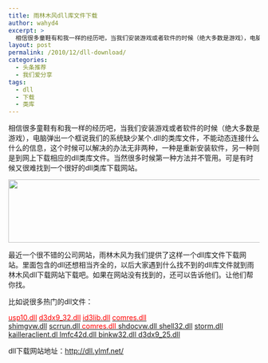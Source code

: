 ```yaml
---
title: 雨林木风dll库文件下载
author: wahyd4
excerpt: >
  相信很多童鞋有和我一样的经历吧，当我们安装游戏或者软件的时候（绝大多数是游戏），电脑弹出一个框说我们的系统缺少某个.dll的类库文件，不能动态连接什么什么的信息，
layout: post
permalink: /2010/12/dll-download/
categories:
  - 头条推荐
  - 我们爱分享
tags:
  - dll
  - 下载
  - 类库
---
```

相信很多童鞋有和我一样的经历吧，当我们安装游戏或者软件的时候（绝大多数是游戏），电脑弹出一个框说我们的系统缺少某个.dll的类库文件，不能动态连接什么什么的信息，这个时候可以解决的办法无非两种，一种是重新安装软件，另一种则是到网上下载相应的dll类库文件。当然很多时候第一种方法并不管用。可是有时候又很难找到一个很好的dll类库下载网站。

<p style="text-align: center;">
  <a href="/images/2010/12/12-18-1_conew1.jpg"><img class="size-full wp-image-1102 aligncenter" title="12-18-1_conew1" src="/images/2010/12/12-18-1_conew1.jpg" alt="" width="599" height="127" /></a>
</p>

最近一个很不错的公司网站，雨林木风为我们提供了这样一个dll库文件下载网站。里面包含的dll还想相当齐全的，以后大家遇到什么找不到的dll库文件就到雨林木风dll下载网站下载吧。如果在网站没有找到的，还可以告诉他们。让他们帮你找。

比如说很多热门的dll文件：

<a title="usp10.dll" href="http://www.ylmf.net/dll/usp10_dll.html" target="_blank"><span style="color: #ff0000;">usp10.dll</span></a> <a title="d3dx9_32.dll" href="http://www.ylmf.net/dll/d3dx9_32_dll.html" target="_blank"><span style="color: #ff0000;">d3dx9_32.dll</span></a> <a title="id3lib.dll" href="http://www.ylmf.net/dll/id3lib_dll.html" target="_blank"><span style="color: #ff0000;">id3lib.dll</span></a> <a title="comres.dll" href="http://www.ylmf.net/dll/comres_dll.html" target="_blank"><span style="color: #ff0000;">comres.dll</span></a>  
<a title="shimgvw.dll" href="http://www.ylmf.net/dll/shimgvw_dll.html" target="_blank">shimgvw.dll</a> <a title="scrrun.dll" href="http://www.ylmf.net/dll/scrrun_dll.html" target="_blank">scrrun.dll</a><a title="comres.dll" href="http://www.ylmf.net/dll/comres_dll.html" target="_blank"><span style="color: #ff0000;"> comres.dll</span></a><a title="shdocvw.dll" href="http://www.ylmf.net/dll/shdocvw_dll.html" target="_blank"> shdocvw.dll</a><a title="shell32.dll" href="http://www.ylmf.net/dll/shell32_dll.html" target="_blank"> shell32.dll</a> <a title="storm.dll" href="http://www.ylmf.net/dll/storm_dll.html" target="_blank">storm.dll</a><a title="kailleraclient.dll" href="http://www.ylmf.net/dll/kailleraclient_dll.html" target="_blank"> kailleraclient.dl l</a><a title="mfc42d.dll" href="http://www.ylmf.net/dll/mfc42d_dll.html" target="_blank">mfc42d.dll</a><a title="binkw32.dll" href="http://www.ylmf.net/dll/binkw32_dll.html" target="_blank"> binkw32.dll</a><a title="d3dx9_25.dll" href="http://www.ylmf.net/dll/d3dx9_25_dll.html" target="_blank"> d3dx9_25.dll</a>

dll下载网站地址：<http://dll.ylmf.net/>